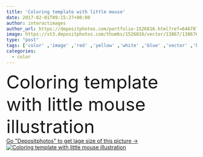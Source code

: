 ```yaml
---
title: 'Coloring template with little mouse'
date: 2017-02-01T09:15:27+00:00
author: interactimages
author_url: https://depositphotos.com/portfolio-1526816.html?ref=64678756
image: https://st3.depositphotos.com/thumbs/1526816/vector/13867/138676466/api_thumb_450.jpg?forcejpeg=true
type: "post"
tags: ['color' ,'image' ,'red' ,'yellow' ,'white' ,'blue' ,'vector' ,'background' ,'object' ,'graphic' ,'illustration' ,'paper' ,'isolated' ,'clipping' ,'path' ,'art' ,'animal' ,'picture' ,'mouse' ,'drawing' ,'education' ,'homework' ,'clip' ,'exercise' ,'cheese' ,'template' ,'coloring' ,'clipart' ,'clip art' ,'doodle' ,'rat' ,'worksheet' ,'color pencils' ]
categories: 
  - color
---
```

<div aling="center">
            <font size="60"> Coloring template with little mouse illustration</font>   
</div>
<div>
    <a href='https://depositphotos.com/138676466/stock-illustration-coloring-template-with-little-mouse.html?ref=64678756' target=_blank > Go "Depositphotos" to get lage size of this picture ->
        <img href='https://depositphotos.com/138676466/stock-illustration-coloring-template-with-little-mouse.html?ref=64678756' src='https://st3.depositphotos.com/1526816/13867/v/950/depositphotos_138676466-stock-illustration-coloring-template-with-little-mouse.jpg?forcejpeg=true' alt='Coloring template with little mouse illustration' >
    </a>
</div>

